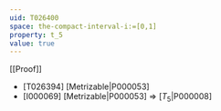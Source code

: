 ```yaml
---
uid: T026400
space: the-compact-interval-i:=[0,1]
property: t_5
value: true
---
```

[[Proof]]

* [T026394] [Metrizable|P000053]
* [I000069] [Metrizable|P000053] => [$T_5$|P000008]

